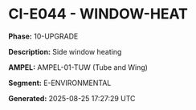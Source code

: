 # CI-E044 - WINDOW-HEAT

**Phase:** 10-UPGRADE

**Description:** Side window heating

**AMPEL:** AMPEL-01-TUW (Tube and Wing)

**Segment:** E-ENVIRONMENTAL

**Generated:** 2025-08-25 17:27:29 UTC
